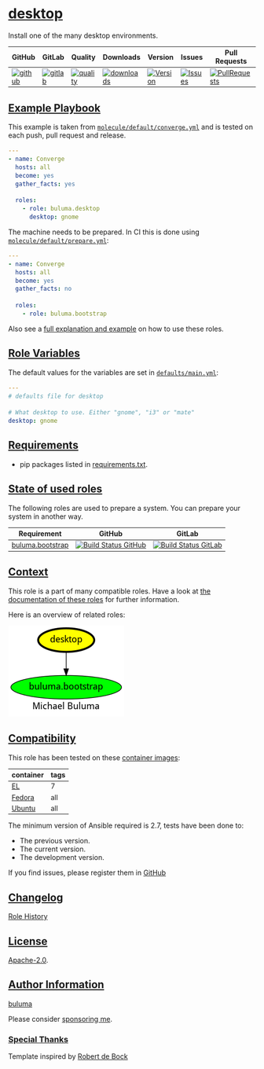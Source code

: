 # [desktop](#desktop)

Install one of the many desktop environments.

|GitHub|GitLab|Quality|Downloads|Version|Issues|Pull Requests|
|------|------|-------|---------|-------|------|-------------|
|[![github](https://github.com/buluma/ansible-role-desktop/workflows/Ansible%20Molecule/badge.svg)](https://github.com/buluma/ansible-role-desktop/actions)|[![gitlab](https://gitlab.com/shadowwalker/ansible-role-desktop/badges/master/pipeline.svg)](https://gitlab.com/shadowwalker/ansible-role-desktop)|[![quality](https://img.shields.io/ansible/quality/58800)](https://galaxy.ansible.com/buluma/desktop)|[![downloads](https://img.shields.io/ansible/role/d/58800)](https://galaxy.ansible.com/buluma/desktop)|[![Version](https://img.shields.io/github/release/buluma/ansible-role-desktop.svg)](https://github.com/buluma/ansible-role-desktop/releases/)|[![Issues](https://img.shields.io/github/issues/buluma/ansible-role-desktop.svg)](https://github.com/buluma/ansible-role-desktop/issues/)|[![PullRequests](https://img.shields.io/github/issues-pr-closed-raw/buluma/ansible-role-desktop.svg)](https://github.com/buluma/ansible-role-desktop/pulls/)|

## [Example Playbook](#example-playbook)

This example is taken from [`molecule/default/converge.yml`](https://github.com/buluma/ansible-role-desktop/blob/master/molecule/default/converge.yml) and is tested on each push, pull request and release.

```yaml
---
- name: Converge
  hosts: all
  become: yes
  gather_facts: yes

  roles:
    - role: buluma.desktop
      desktop: gnome
```

The machine needs to be prepared. In CI this is done using [`molecule/default/prepare.yml`](https://github.com/buluma/ansible-role-desktop/blob/master/molecule/default/prepare.yml):

```yaml
---
- name: Converge
  hosts: all
  become: yes
  gather_facts: no

  roles:
    - role: buluma.bootstrap
```

Also see a [full explanation and example](https://buluma.github.io/how-to-use-these-roles.html) on how to use these roles.

## [Role Variables](#role-variables)

The default values for the variables are set in [`defaults/main.yml`](https://github.com/buluma/ansible-role-desktop/blob/master/defaults/main.yml):

```yaml
---
# defaults file for desktop

# What desktop to use. Either "gnome", "i3" or "mate"
desktop: gnome
```

## [Requirements](#requirements)

- pip packages listed in [requirements.txt](https://github.com/buluma/ansible-role-desktop/blob/master/requirements.txt).

## [State of used roles](#state-of-used-roles)

The following roles are used to prepare a system. You can prepare your system in another way.

| Requirement | GitHub | GitLab |
|-------------|--------|--------|
|[buluma.bootstrap](https://galaxy.ansible.com/buluma/bootstrap)|[![Build Status GitHub](https://github.com/buluma/ansible-role-bootstrap/workflows/Ansible%20Molecule/badge.svg)](https://github.com/buluma/ansible-role-bootstrap/actions)|[![Build Status GitLab](https://gitlab.com/shadowwalker/ansible-role-bootstrap/badges/master/pipeline.svg)](https://gitlab.com/shadowwalker/ansible-role-bootstrap)|

## [Context](#context)

This role is a part of many compatible roles. Have a look at [the documentation of these roles](https://buluma.github.io/) for further information.

Here is an overview of related roles:

![dependencies](https://raw.githubusercontent.com/buluma/ansible-role-desktop/png/requirements.png "Dependencies")

## [Compatibility](#compatibility)

This role has been tested on these [container images](https://hub.docker.com/u/buluma):

|container|tags|
|---------|----|
|[EL](https://hub.docker.com/repository/docker/buluma/enterpriselinux/general)|7|
|[Fedora](https://hub.docker.com/repository/docker/buluma/fedora/general)|all|
|[Ubuntu](https://hub.docker.com/repository/docker/buluma/ubuntu/general)|all|

The minimum version of Ansible required is 2.7, tests have been done to:

- The previous version.
- The current version.
- The development version.

If you find issues, please register them in [GitHub](https://github.com/buluma/ansible-role-desktop/issues)

## [Changelog](#changelog)

[Role History](https://github.com/buluma/ansible-role-desktop/blob/master/CHANGELOG.md)

## [License](#license)

[Apache-2.0](https://github.com/buluma/ansible-role-desktop/blob/master/LICENSE).

## [Author Information](#author-information)

[buluma](https://buluma.github.io/)

Please consider [sponsoring me](https://github.com/sponsors/buluma).

### [Special Thanks](#special-thanks)

Template inspired by [Robert de Bock](https://github.com/robertdebock)
